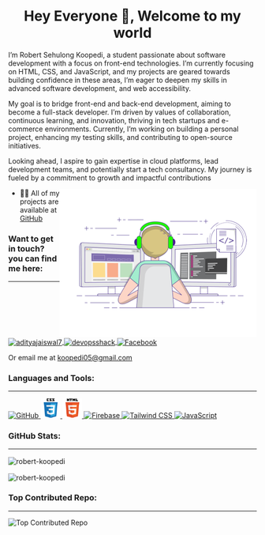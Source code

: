 <h1 align="center">Hey Everyone 👋, Welcome to my world</h1>


<p align="start">
I’m Robert Sehulong Koopedi, a student passionate about software development with a focus on front-end technologies. I’m currently focusing on HTML, CSS, and JavaScript, and my projects are geared towards building confidence in these areas, I’m eager to deepen my skills in advanced software development, and web accessibility. 
  
My goal is to bridge front-end and back-end development, aiming to become a full-stack developer. I’m driven by values of collaboration, continuous learning, and innovation, thriving in tech startups and e-commerce environments. Currently, I’m working on building a personal project, enhancing my testing skills, and contributing to open-source initiatives.

Looking ahead, I aspire to gain expertise in cloud platforms, lead development teams, and potentially start a tech consultancy. My journey is fueled by a commitment to growth and impactful contributions
</p>

<img align="right" alt="Coding" width="400" src="https://raw.githubusercontent.com/devSouvik/devSouvik/master/gif3.gif">





- 👨‍💻 All of my projects are available at [GitHub](https://github.com/robert-koopedi)


 

<h3 align="left">Want to get in touch? you can find me here:</h3>
<hr>
<p align="left">
  <a href="https://www.linkedin.com/in/sehulong-robert-8613781b9/" target="_blank" rel="noreferrer">
    <img align="center" src="https://raw.githubusercontent.com/rahuldkjain/github-profile-readme-generator/master/src/images/icons/Social/linked-in-alt.svg" alt="adityajaiswal7" height="30" width="40" />
  </a>
  <a href="[https://www.facebook.com/share/RSapUNgJRebaEKku/?mibextid=LQQJ4d](https://www.instagram.com/k_double_o_two?igsh=MmltNmU5aHRndzV0&utm_source=qr)" target="_blank" rel="noreferrer">
    <img align="center" src="https://raw.githubusercontent.com/rahuldkjain/github-profile-readme-generator/master/src/images/icons/Social/instagram.svg" alt="devopsshack" height="30" width="40" />
  </a>
  <a href="https://www.facebook.com/share/RSapUNgJRebaEKku/?mibextid=LQQJ4d" target="_blank" rel="noreferrer">
    <img align="center" src="https://raw.githubusercontent.com/rahuldkjain/github-profile-readme-generator/master/src/images/icons/Social/facebook.svg" alt="Facebook" height="30" width="40" />
  </a>
</p>

<p>Or email me at <a href="mailto:koopedi05@gmail.com">koopedi05@gmail.com</a></p>




<h3 align="left">Languages and Tools:</h3>
<hr>
<p align="left">
  <a href="https://github.com" target="_blank" rel="noreferrer">
    <img src="https://www.vectorlogo.zone/logos/github/github-icon.svg" alt="GitHub" width="40" height="40"/>
  </a>
  <a href="https://www.w3schools.com/css/" target="_blank" rel="noreferrer">
    <img src="https://raw.githubusercontent.com/devicons/devicon/master/icons/css3/css3-original-wordmark.svg" alt="CSS3" width="40" height="40"/>
  </a>
  <a href="https://www.w3.org/html/" target="_blank" rel="noreferrer">
    <img src="https://raw.githubusercontent.com/devicons/devicon/master/icons/html5/html5-original-wordmark.svg" alt="HTML5" width="40" height="40"/>
  </a>
  <a href="https://firebase.google.com" target="_blank" rel="noreferrer">
    <img src="https://www.vectorlogo.zone/logos/firebase/firebase-icon.svg" alt="Firebase" width="40" height="40"/>
  </a>
  <a href="https://tailwindcss.com" target="_blank" rel="noreferrer">
    <img src="https://www.vectorlogo.zone/logos/tailwindcss/tailwindcss-icon.svg" alt="Tailwind CSS" width="40" height="40"/>
  </a>
  <a href="https://developer.mozilla.org/en-US/docs/Web/JavaScript" target="_blank" rel="noreferrer">
    <img src="https://www.vectorlogo.zone/logos/javascript/javascript-icon.svg" alt="JavaScript" width="40" height="40"/>
  </a>
</p>

<h3 align="left">GitHub Stats:</h3>
<hr>








<p>
  <img align="center" src="https://github-readme-stats.vercel.app/api?username=robert-koopedi&show_icons=true&locale=en" alt="robert-koopedi" />
</p>
<p>
  <img align="center" src="https://github-readme-streak-stats.herokuapp.com/?user=robert-koopedi&" alt="robert-koopedi" />
</p>

<h3 align="left">Top Contributed Repo:</h3>
<hr>
<p>
  <img src="https://github-contributor-stats.vercel.app/api?username=robert-koopedi&limit=5&theme=flat&combine_all_yearly_contributions=true" alt="Top Contributed Repo"/>
</p>
